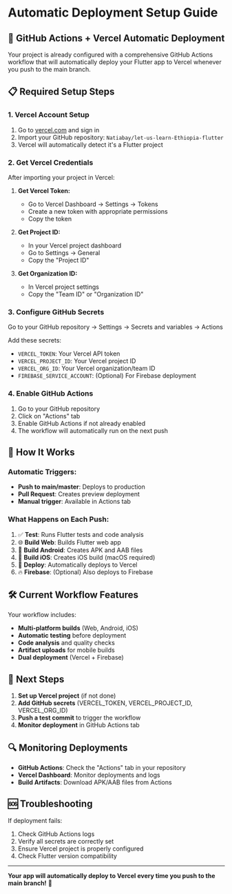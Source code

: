 # Automatic Deployment Setup Guide

## 🚀 GitHub Actions + Vercel Automatic Deployment

Your project is already configured with a comprehensive GitHub Actions workflow that will automatically deploy your Flutter app to Vercel whenever you push to the main branch.

## 📋 Required Setup Steps

### 1. Vercel Account Setup
1. Go to [vercel.com](https://vercel.com) and sign in
2. Import your GitHub repository: `Natiabay/let-us-learn-Ethiopia-flutter`
3. Vercel will automatically detect it's a Flutter project

### 2. Get Vercel Credentials
After importing your project in Vercel:

1. **Get Vercel Token:**
   - Go to Vercel Dashboard → Settings → Tokens
   - Create a new token with appropriate permissions
   - Copy the token

2. **Get Project ID:**
   - In your Vercel project dashboard
   - Go to Settings → General
   - Copy the "Project ID"

3. **Get Organization ID:**
   - In Vercel project settings
   - Copy the "Team ID" or "Organization ID"

### 3. Configure GitHub Secrets
Go to your GitHub repository → Settings → Secrets and variables → Actions

Add these secrets:
- `VERCEL_TOKEN`: Your Vercel API token
- `VERCEL_PROJECT_ID`: Your Vercel project ID  
- `VERCEL_ORG_ID`: Your Vercel organization/team ID
- `FIREBASE_SERVICE_ACCOUNT`: (Optional) For Firebase deployment

### 4. Enable GitHub Actions
1. Go to your GitHub repository
2. Click on "Actions" tab
3. Enable GitHub Actions if not already enabled
4. The workflow will automatically run on the next push

## 🔄 How It Works

### Automatic Triggers:
- **Push to main/master**: Deploys to production
- **Pull Request**: Creates preview deployment
- **Manual trigger**: Available in Actions tab

### What Happens on Each Push:
1. ✅ **Test**: Runs Flutter tests and code analysis
2. 🌐 **Build Web**: Builds Flutter web app
3. 📱 **Build Android**: Creates APK and AAB files
4. 🍎 **Build iOS**: Creates iOS build (macOS required)
5. 🚀 **Deploy**: Automatically deploys to Vercel
6. 🔥 **Firebase**: (Optional) Also deploys to Firebase

## 🛠️ Current Workflow Features

Your workflow includes:
- **Multi-platform builds** (Web, Android, iOS)
- **Automatic testing** before deployment
- **Code analysis** and quality checks
- **Artifact uploads** for mobile builds
- **Dual deployment** (Vercel + Firebase)

## 🎯 Next Steps

1. **Set up Vercel project** (if not done)
2. **Add GitHub secrets** (VERCEL_TOKEN, VERCEL_PROJECT_ID, VERCEL_ORG_ID)
3. **Push a test commit** to trigger the workflow
4. **Monitor deployment** in GitHub Actions tab

## 🔍 Monitoring Deployments

- **GitHub Actions**: Check the "Actions" tab in your repository
- **Vercel Dashboard**: Monitor deployments and logs
- **Build Artifacts**: Download APK/AAB files from Actions

## 🆘 Troubleshooting

If deployment fails:
1. Check GitHub Actions logs
2. Verify all secrets are correctly set
3. Ensure Vercel project is properly configured
4. Check Flutter version compatibility

---

**Your app will automatically deploy to Vercel every time you push to the main branch!** 🎉
